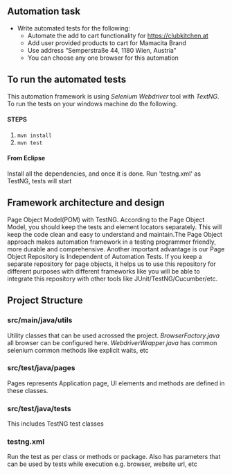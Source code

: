 ## Automation task
* Write automated tests for the following:
    * Automate the add to cart functionality for https://clubkitchen.at
    * Add user provided products to cart for Mamacita Brand
    * Use address “Semperstraße 44, 1180 Wien, Austria” 
    * You can choose any one browser for this automation


## To run the automated tests
This automation framework is using *Selenium Webdriver* tool with *TextNG*. To run the tests on your windows machine do the following.

#### STEPS
1. `mvn install`
2. `mvn test`

#### From Eclipse
Install all the dependencies, and once it is done. Run 'testng.xml' as TestNG, tests will start


## Framework architecture and design
Page Object Model(POM) with TestNG. According to the Page Object Model, you should keep the tests and element locators separately. This will keep the code clean and easy to understand and maintain.The Page Object approach makes automation framework in a testing programmer friendly, more durable and comprehensive. Another important advantage is our Page Object Repository is Independent of Automation Tests. If you keep a separate repository for page objects, it helps us to use this repository for different purposes with different frameworks like you will be able to integrate this repository with other tools like JUnit/TestNG/Cucumber/etc.

## Project Structure
### src/main/java/utils
Utility classes that can be used acrossed the project. *BrowserFactory.java* all browser can be configured here. *WebdriverWrapper.java* has common selenium common methods like explicit waits, etc

### src/test/java/pages
Pages represents Application page, UI elements and methods are defined in these classes.

### src/test/java/tests
This includes TestNG test classes

### testng.xml
Run the test as per class or methods or package. Also has parameters that can be used by tests while execution e.g. browser, website url, etc
